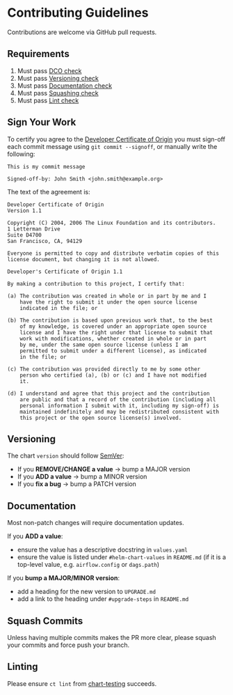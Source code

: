 # Contributing Guidelines

Contributions are welcome via GitHub pull requests.

## Requirements

1. Must pass [DCO check](#sign-your-work)
1. Must pass [Versioning check](#versioning)
1. Must pass [Documentation check](#documentation)
1. Must pass [Squashing check](#squash-commits)
1. Must pass [Lint check](#linting)

## Sign Your Work

To certify you agree to the [Developer Certificate of Origin](https://developercertificate.org/) you must sign-off each commit message using `git commit --signoff`, or manually write the following:
```text
This is my commit message

Signed-off-by: John Smith <john.smith@example.org>
```

The text of the agreement is:
```text
Developer Certificate of Origin
Version 1.1

Copyright (C) 2004, 2006 The Linux Foundation and its contributors.
1 Letterman Drive
Suite D4700
San Francisco, CA, 94129

Everyone is permitted to copy and distribute verbatim copies of this
license document, but changing it is not allowed.

Developer's Certificate of Origin 1.1

By making a contribution to this project, I certify that:

(a) The contribution was created in whole or in part by me and I
    have the right to submit it under the open source license
    indicated in the file; or

(b) The contribution is based upon previous work that, to the best
    of my knowledge, is covered under an appropriate open source
    license and I have the right under that license to submit that
    work with modifications, whether created in whole or in part
    by me, under the same open source license (unless I am
    permitted to submit under a different license), as indicated
    in the file; or

(c) The contribution was provided directly to me by some other
    person who certified (a), (b) or (c) and I have not modified
    it.

(d) I understand and agree that this project and the contribution
    are public and that a record of the contribution (including all
    personal information I submit with it, including my sign-off) is
    maintained indefinitely and may be redistributed consistent with
    this project or the open source license(s) involved.
```

## Versioning

The chart `version` should follow [SemVer](https://semver.org/):
- If you __REMOVE/CHANGE a value__ → bump a MAJOR version
- If you __ADD a value__ → bump a MINOR version
- If you __fix a bug__ → bump a PATCH version

## Documentation

Most non-patch changes will require documentation updates.

If you __ADD a value__:
- ensure the value has a descriptive docstring in `values.yaml`
- ensure the value is listed under `#helm-chart-values` in `README.md` (if it is a top-level value, e.g. `airflow.config` or `dags.path`)

If you __bump a MAJOR/MINOR version__:
- add a heading for the new version to `UPGRADE.md` 
- add a link to the heading under `#upgrade-steps` in `README.md` 

## Squash Commits

Unless having multiple commits makes the PR more clear, please squash your commits and force push your branch.

## Linting

Please ensure `ct lint` from [chart-testing](https://github.com/helm/chart-testing) succeeds.
